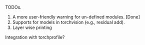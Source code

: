 TODOs.

1. A more user-friendly warning for un-defined modules. \[Done\]
2. Supports for models in torchvision (e.g., residual add).
3. Layer wise printing

Integration with torchprofile?
